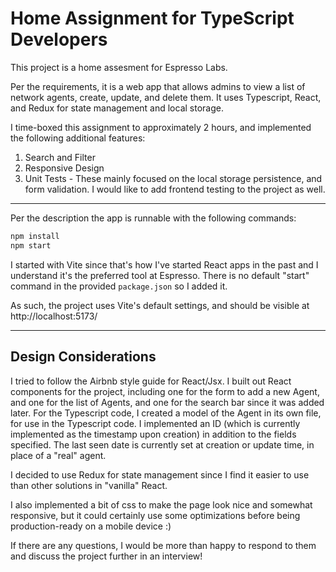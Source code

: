 # Home Assignment for TypeScript Developers

This project is a home assesment for Espresso Labs.

Per the requirements, it is a web app that allows admins to view a list of network agents, create, update, and delete them. It uses Typescript, React, and Redux for state management and local storage.

I time-boxed this assignment to approximately 2 hours, and implemented the following additional features:

1. Search and Filter
2. Responsive Design
3. Unit Tests - These mainly focused on the local storage persistence, and form validation. I would like to add frontend testing to the project as well.

---

Per the description the app is runnable with the following commands:

```bash
npm install
npm start
```

I started with Vite since that's how I've started React apps in the past and I understand it's the preferred tool at Espresso. There is no default "start" command in the provided `package.json` so I added it.

As such, the project uses Vite's default settings, and should be visible at http://localhost:5173/

---

## Design Considerations

I tried to follow the Airbnb style guide for React/Jsx.
I built out React components for the project, including one for the form to add a new Agent, and one for the list of Agents, and one for the search bar since it was added later.
For the Typescript code, I created a model of the Agent in its own file, for use in the Typescript code. I implemented an ID (which is currently implemented as the timestamp upon creation) in addition to the fields specified. The last seen date is currently set at creation or update time, in place of a "real" agent.

I decided to use Redux for state management since I find it easier to use than other solutions in "vanilla" React.

I also implemented a bit of css to make the page look nice and somewhat responsive, but it could certainly use some optimizations before being production-ready on a mobile device :)

If there are any questions, I would be more than happy to respond to them and discuss the project further in an interview!
